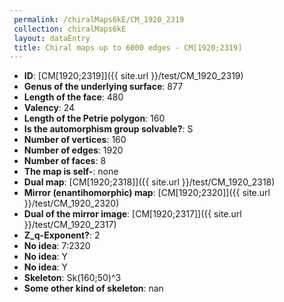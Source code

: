 ```yaml
--- 
 permalink: /chiralMaps6kE/CM_1920_2319 
 collection: chiralMaps6kE
 layout: dataEntry
 title: Chiral maps up to 6000 edges - CM[1920;2319]
---
```


- **ID**: [CM[1920;2319]]({{ site.url }}/test/CM_1920_2319)
- **Genus of the underlying surface**: 877
- **Length of the face**: 480
- **Valency**: 24
- **Length of the Petrie polygon**: 160
- **Is the automorphism group solvable?**: S
- **Number of vertices**: 160
- **Number of edges**: 1920
- **Number of faces**: 8
- **The map is self-**: none
- **Dual map**: [CM[1920;2318]]({{ site.url }}/test/CM_1920_2318)
- **Mirror (enantihomorphic) map**: [CM[1920;2320]]({{ site.url }}/test/CM_1920_2320)
- **Dual of the mirror image**: [CM[1920;2317]]({{ site.url }}/test/CM_1920_2317)
- **Z_q-Exponent?**: 2
- **No idea**:  7:2320
- **No idea**: Y
- **No idea**: Y
- **Skeleton**: Sk(160;50)^3
- **Some other kind of skeleton**: nan
